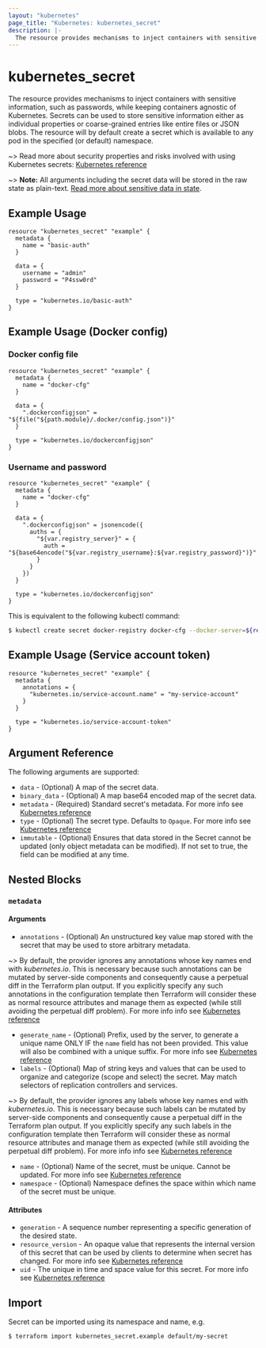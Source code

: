 ```yaml
---
layout: "kubernetes"
page_title: "Kubernetes: kubernetes_secret"
description: |-
  The resource provides mechanisms to inject containers with sensitive information while keeping containers agnostic of Kubernetes.
---
```


# kubernetes_secret

The resource provides mechanisms to inject containers with sensitive information, such as passwords, while keeping containers agnostic of Kubernetes.
Secrets can be used to store sensitive information either as individual properties or coarse-grained entries like entire files or JSON blobs.
The resource will by default create a secret which is available to any pod in the specified (or default) namespace.

~> Read more about security properties and risks involved with using Kubernetes secrets: [Kubernetes reference](https://kubernetes.io/docs/user-guide/secrets/#security-properties)

~> **Note:** All arguments including the secret data will be stored in the raw state as plain-text. [Read more about sensitive data in state](/docs/state/sensitive-data.html).

## Example Usage

```hcl
resource "kubernetes_secret" "example" {
  metadata {
    name = "basic-auth"
  }

  data = {
    username = "admin"
    password = "P4ssw0rd"
  }

  type = "kubernetes.io/basic-auth"
}
```

## Example Usage (Docker config)

### Docker config file

```hcl
resource "kubernetes_secret" "example" {
  metadata {
    name = "docker-cfg"
  }

  data = {
    ".dockerconfigjson" = "${file("${path.module}/.docker/config.json")}"
  }

  type = "kubernetes.io/dockerconfigjson"
}
```

### Username and password

```hcl
resource "kubernetes_secret" "example" {
  metadata {
    name = "docker-cfg"
  }

  data = {
    ".dockerconfigjson" = jsonencode({
      auths = {
        "${var.registry_server}" = {
          auth = "${base64encode("${var.registry_username}:${var.registry_password}")}"
        }
      }
    })
  }

  type = "kubernetes.io/dockerconfigjson"
}
```

This is equivalent to the following kubectl command:

```sh
$ kubectl create secret docker-registry docker-cfg --docker-server=${registry_server} --docker-username=${registry_username} --docker-password=${registry_password}
```

## Example Usage (Service account token)

```hcl
resource "kubernetes_secret" "example" {
  metadata {
    annotations = {
      "kubernetes.io/service-account.name" = "my-service-account"
    }
  }

  type = "kubernetes.io/service-account-token"
}
```

## Argument Reference

The following arguments are supported:

* `data` - (Optional) A map of the secret data.
* `binary_data` - (Optional) A map base64 encoded map of the secret data.
* `metadata` - (Required) Standard secret's metadata. For more info see [Kubernetes reference](https://github.com/kubernetes/community/blob/master/contributors/devel/sig-architecture/api-conventions.md#metadata)
* `type` - (Optional) The secret type. Defaults to `Opaque`. For more info see [Kubernetes reference](https://github.com/kubernetes/community/blob/c7151dd8dd7e487e96e5ce34c6a416bb3b037609/contributors/design-proposals/auth/secrets.md#proposed-design)
* `immutable` - (Optional) Ensures that data stored in the Secret cannot be updated (only object metadata can be modified). If not set to true, the field can be modified at any time.

## Nested Blocks

### `metadata`

#### Arguments

* `annotations` - (Optional) An unstructured key value map stored with the secret that may be used to store arbitrary metadata.

~> By default, the provider ignores any annotations whose key names end with *kubernetes.io*. This is necessary because such annotations can be mutated by server-side components and consequently cause a perpetual diff in the Terraform plan output. If you explicitly specify any such annotations in the configuration template then Terraform will consider these as normal resource attributes and manage them as expected (while still avoiding the perpetual diff problem). For more info info see [Kubernetes reference](http://kubernetes.io/docs/user-guide/annotations)

* `generate_name` - (Optional) Prefix, used by the server, to generate a unique name ONLY IF the `name` field has not been provided. This value will also be combined with a unique suffix. For more info see [Kubernetes reference](https://github.com/kubernetes/community/blob/master/contributors/devel/sig-architecture/api-conventions.md#idempotency)
* `labels` - (Optional) Map of string keys and values that can be used to organize and categorize (scope and select) the secret. May match selectors of replication controllers and services.

~> By default, the provider ignores any labels whose key names end with *kubernetes.io*. This is necessary because such labels can be mutated by server-side components and consequently cause a perpetual diff in the Terraform plan output. If you explicitly specify any such labels in the configuration template then Terraform will consider these as normal resource attributes and manage them as expected (while still avoiding the perpetual diff problem). For more info info see [Kubernetes reference](http://kubernetes.io/docs/user-guide/labels)

* `name` - (Optional) Name of the secret, must be unique. Cannot be updated. For more info see [Kubernetes reference](http://kubernetes.io/docs/user-guide/identifiers#names)
* `namespace` - (Optional) Namespace defines the space within which name of the secret must be unique.

#### Attributes

* `generation` - A sequence number representing a specific generation of the desired state.
* `resource_version` - An opaque value that represents the internal version of this secret that can be used by clients to determine when secret has changed. For more info see [Kubernetes reference](https://github.com/kubernetes/community/blob/master/contributors/devel/sig-architecture/api-conventions.md#concurrency-control-and-consistency)
* `uid` - The unique in time and space value for this secret. For more info see [Kubernetes reference](http://kubernetes.io/docs/user-guide/identifiers#uids)

## Import

Secret can be imported using its namespace and name, e.g.

```
$ terraform import kubernetes_secret.example default/my-secret
```
